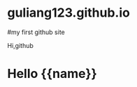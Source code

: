 # guliang123.github.io
#my first github site


<!DOCTYPE html>
<html>
<head>
<meta charset="utf-8">
<script src="https://cdn.staticfile.org/angular.js/1.4.6/angular.min.js"></script>
</head>
<body>

<div ng-app="">
  <p>Hi,github</p>
  <h1>Hello {{name}}</h1>
</div>

</body>
</html>
